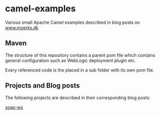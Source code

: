 # camel-examples
Various small Apache Camel examples described in blog posts on www.moerks.dk

## Maven
The structure of this repository contains a parent pom file which contains general configuration such as WebLogic deployment plugin etc.

Every referenced code is the placed in a sub folder with its own pom file.

## Projects and Blog posts
The following projects are described in their corresponding blog posts:

[soap-ws](http://www.moerks.dk/blog/2017/1/18/soap-service-with-weblogic-12c-and-camel)<br/>